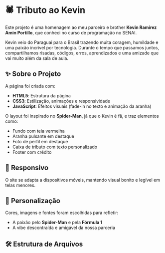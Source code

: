 # 🕷️ Tributo ao Kevin

Este projeto é uma homenagem ao meu parceiro e brother **Kevin Ramirez Amin Portillo**, que conheci no curso de programação no SENAI. 

Kevin veio do Paraguai para o Brasil trazendo muita coragem, humildade e uma paixão incrível por tecnologia. Durante o tempo que passamos juntos, compartilhamos risadas, códigos, erros, aprendizados e uma amizade que vai muito além da sala de aula.

## ✨ Sobre o Projeto

A página foi criada com:

- **HTML5**: Estrutura da página
- **CSS3**: Estilização, animações e responsividade
- **JavaScript**: Efeitos visuais (fade-in no texto e animação da aranha)

O layout foi inspirado no **Spider-Man**, já que o Kevin é fã, e traz elementos como:

- Fundo com teia vermelha
- Aranha pulsante em destaque
- Foto de perfil em destaque
- Caixa de tributo com texto personalizado
- Footer com crédito

## 📱 Responsivo

O site se adapta a dispositivos móveis, mantendo visual bonito e legível em telas menores.

## 🎨 Personalização

Cores, imagens e fontes foram escolhidas para refletir:

- A paixão pelo **Spider-Man** e pela **Fórmula 1**
- A vibe descontraída e amigável da nossa parceria

## 🛠️ Estrutura de Arquivos

